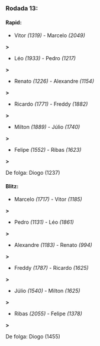 ### Rodada 13:

#### Rapid:

* Vitor *(1319)*     -     Marcelo *(2049)*

 **>** 
* Léo *(1933)*     -     Pedro *(1217)*

 **>** 
* Renato *(1226)*     -     Alexandre *(1154)*

 **>** 
* Ricardo *(1771)*     -     Freddy *(1882)*

 **>** 
* Milton *(1889)*     -     Júlio *(1740)*

 **>** 
* Felipe *(1552)*     -     Ribas *(1623)*

 **>** 

De folga: Diogo (1237)

#### Blitz:

* Marcelo *(1717)*     -     Vitor *(1185)*

 **>** 
* Pedro *(1131)*     -     Léo *(1861)*

 **>** 
* Alexandre *(1183)*     -     Renato *(994)*

 **>** 
* Freddy *(1787)*     -     Ricardo *(1625)*

 **>** 
* Júlio *(1540)*     -     Milton *(1625)*

 **>** 
* Ribas *(2055)*     -     Felipe *(1378)*

 **>** 

De folga: Diogo (1455)

